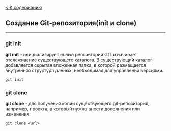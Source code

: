 [< К содержанию](./readme.md)


## Создание Git-репозитория(init и clone)

---


### git init


**git init** - инициализирует новый репозиторий GIT и начинает отслеживание существующего каталога. В существующий каталог добавляется скрытая вложенная папка, в которой размещается внутренняя структура данных, необходимая для управления версиями.


```bash=
git init
```

### git clone

**git clone** - для получения копии существующего git-репозитория, например, проекта, в который нужно внести дополнения или изменения.

```bash=
git clone <url>
```